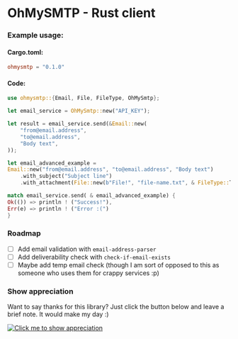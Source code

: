 # OhMySMTP - Rust client

### Example usage:

#### Cargo.toml:

```toml
ohmysmtp = "0.1.0"
```

#### Code:

```rust
use ohmysmtp::{Email, File, FileType, OhMySmtp};

let email_service = OhMySmtp::new("API_KEY");

let result = email_service.send(&Email::new(
    "from@email.address",
    "to@email.address",
    "Body text",
));

let email_advanced_example =
Email::new("from@email.address", "to@email.address", "Body text")
	.with_subject("Subject line")
	.with_attachment(File::new(b"File!", "file-name.txt", & FileType::Txt));

match email_service.send( & email_advanced_example) {
Ok(()) => println ! ("Success!"),
Err(e) => println ! ("Error :(")
}
```

### Roadmap

 - [ ] Add email validation with `email-address-parser`
 - [ ] Add deliverability check with `check-if-email-exists`
 - [ ] Maybe add temp email check (though I am sort of opposed to this as someone who uses them for crappy services :p)

### Show appreciation

Want to say thanks for this library? Just click the button below and leave a brief note. It would make my day :)

[![Click me to show appreciation](https://img.shields.io/badge/Say%20Thanks-%F0%9F%A6%80%F0%9F%A6%80%F0%9F%A6%80-1EAEDB.svg)](https://saythanks.io/to/sigaloid)
